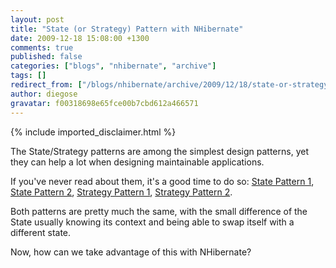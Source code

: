 ```yaml
---
layout: post
title: "State (or Strategy) Pattern with NHibernate"
date: 2009-12-18 15:08:00 +1300
comments: true
published: false
categories: ["blogs", "nhibernate", "archive"]
tags: []
redirect_from: ["/blogs/nhibernate/archive/2009/12/18/state-or-strategy-pattern-with-nhibernate.aspx/", "/blogs/nhibernate/archive/2009/12/18/state-or-strategy-pattern-with-nhibernate.html"]
author: diegose
gravatar: f00318698e65fce00b7cbd612a466571
---
```

{% include imported_disclaimer.html %}
<p>The State/Strategy patterns are among the simplest design patterns, yet they can help a lot when designing maintainable applications.</p>
<p>If you've never read about them, it's a good time to do so: <a href="http://en.wikipedia.org/wiki/State_pattern">State Pattern 1</a>, <a href="http://www.dofactory.com/patterns/PatternState.aspx">State Pattern 2</a>, <a href="http://en.wikipedia.org/wiki/Strategy_pattern">Strategy Pattern 1</a>, <a href="http://www.dofactory.com/patterns/PatternStrategy.aspx">Strategy Pattern 2</a>.</p>
<p>Both patterns are pretty much the same, with the small difference of the State usually knowing its context and being able to swap itself with a different state.</p>
<p>Now, how can we take advantage of this with NHibernate?</p>
